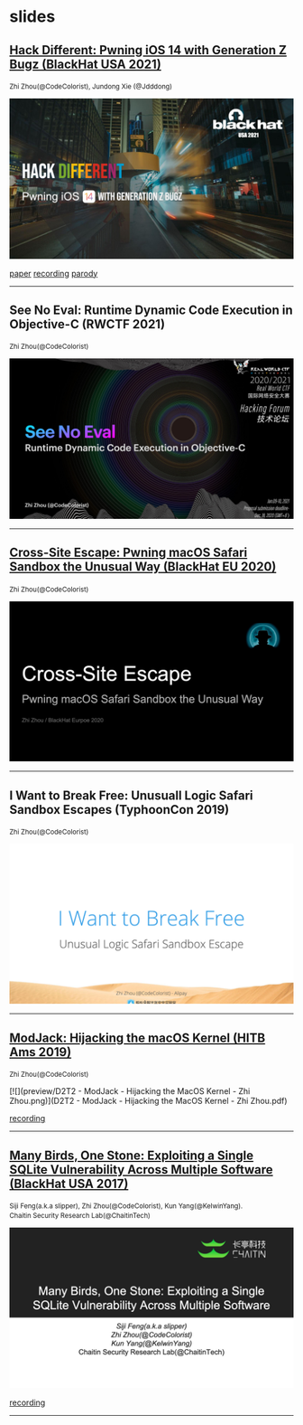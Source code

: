 # slides

## [Hack Different: Pwning iOS 14 with Generation Z Bugz (BlackHat USA 2021)](https://www.blackhat.com/us-21/briefings/schedule/#hack-different-pwning-ios--with-generation-z-bugz-23002)

<small>Zhi Zhou(@CodeColorist), Jundong Xie (@Jdddong)</small>

[![](preview/us-21-Hack-Different-Pwning-IOS-14-With-Generation-Z-Bug.png)](us-21-Hack-Different-Pwning-IOS-14-With-Generation-Z-Bug.pdf)

[paper](https://i.blackhat.com/USA21/Wednesday-Handouts/us-21-Hack-Different-Pwning-IOS-14-With-Generation-Z-Bug-wp.pdf)
[recording](https://www.youtube.com/watch?v=fLXc5PJdtp0)
[parody](https://codecolor.ist/mistune/)

---

## See No Eval: Runtime Dynamic Code Execution in Objective-C (RWCTF 2021)

<small>Zhi Zhou(@CodeColorist)</small>

[![](preview/See_No_Evil.png)](See_No_Evil.pdf)

---

## [Cross-Site Escape: Pwning macOS Safari Sandbox the Unusual Way (BlackHat EU 2020)](https://www.blackhat.com/eu-20/briefings/schedule/#cross-site-escape-pwning-macos-safari-sandbox-the-unusual-way-21133)

<small>Zhi Zhou(@CodeColorist)</small>

[![](preview/eu-20-Zhou-Cross-Site-Escape-Pwning-MacOS-Safari-Sandbox-The-Unusual-Way.png)](eu-20-Zhou-Cross-Site-Escape-Pwning-MacOS-Safari-Sandbox-The-Unusual-Way.pdf)

---

## I Want to Break Free: Unusuall Logic Safari Sandbox Escapes (TyphoonCon 2019)

<small>Zhi Zhou(@CodeColorist)</small>

[![](preview/Zhi_Zhou_-_I_Want_to_Break_Free__TyphoonCon_.png)](preview/Zhi_Zhou_-_I_Want_to_Break_Free__TyphoonCon_.png)

---

## [ModJack: Hijacking the macOS Kernel (HITB Ams 2019)](https://archive.conference.hitb.org/hitbsecconf2019ams/sessions/modjack-hijacking-the-macos-kernel/)

<small>Zhi Zhou(@CodeColorist)</small>

[![](preview/D2T2 - ModJack - Hijacking the MacOS Kernel - Zhi Zhou.png)](D2T2 - ModJack - Hijacking the MacOS Kernel - Zhi Zhou.pdf)

[recording](https://www.youtube.com/watch?v=OVT1DrSiLWQ)

---

## [Many Birds, One Stone: Exploiting a Single SQLite Vulnerability Across Multiple Software (BlackHat USA 2017)](https://www.blackhat.com/us-17/briefings/schedule/#many-birds-one-stone-exploiting-a-single-sqlite-vulnerability-across-multiple-software-7024)

<small>Siji Feng(a.k.a slipper), Zhi Zhou(@CodeColorist), Kun Yang(@KelwinYang). <br />
Chaitin Security Research Lab(@ChaitinTech)</small>

[![](preview/us-17-Feng-Many-Birds-One-Stone-Exploiting-A-Single-SQLite-Vulnerability-Across-Multiple-Software.png)](us-17-Feng-Many-Birds-One-Stone-Exploiting-A-Single-SQLite-Vulnerability-Across-Multiple-Software.pdf)

[recording](https://www.youtube.com/watch?v=Kqv8S1BQYwE)

---